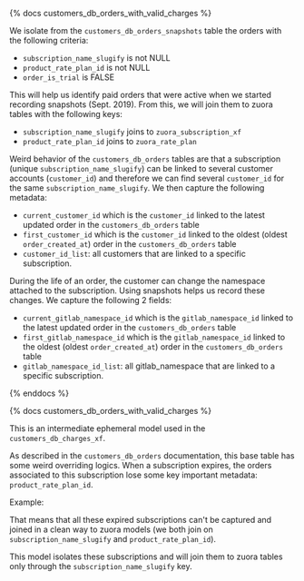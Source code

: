 {% docs customers_db_orders_with_valid_charges %}

We isolate from the `customers_db_orders_snapshots` table the orders with the following criteria:

* `subscription_name_slugify` is not NULL
* `product_rate_plan_id` is not NULL
* `order_is_trial` is FALSE 

This will help us identify paid orders that were active when we started recording snapshots (Sept. 2019). From this, we will join them to zuora tables with the following keys:

* `subscription_name_slugify` joins to `zuora_subscription_xf`
* `product_rate_plan_id` joins to `zuora_rate_plan`

Weird behavior of the `customers_db_orders` tables are that a subscription (unique `subscription_name_slugify`) can be linked to several customer accounts (`customer_id`) and therefore we can find several `customer_id` for the same `subscription_name_slugify`. We then capture the following metadata: 

* `current_customer_id` which is the `customer_id` linked to the latest updated order in the `customers_db_orders` table 
* `first_customer_id` which is the `customer_id` linked to the oldest (oldest `order_created_at`) order in the `customers_db_orders` table
* `customer_id_list`: all customers that are linked to a specific subscription.  


During the life of an order, the customer can change the namespace attached to the subscription. Using snapshots helps us record these changes. We capture the following 2 fields: 

* `current_gitlab_namespace_id` which is the `gitlab_namespace_id` linked to the latest updated order in the `customers_db_orders` table 
* `first_gitlab_namespace_id` which is the `gitlab_namespace_id` linked to the oldest (oldest `order_created_at`) order in the `customers_db_orders` table
* `gitlab_namespace_id_list`: all gitlab_namespace that are linked to a specific subscription.


{% enddocs %}

{% docs customers_db_orders_with_valid_charges %}

This is an intermediate ephemeral model used in the `customers_db_charges_xf`.

As described in the `customers_db_orders` documentation, this base table has some weird overriding logics. When a subscription expires, the orders associated to this subscription lose some key important metadata: `product_rate_plan_id`.

Example:



That means that all these expired subscriptions can't be captured and joined in a clean way to zuora models (we both join on `subscription_name_slugify` and `product_rate_plan_id`). 

This model isolates these subscriptions and will join them to zuora tables only through the `subscription_name_slugify` key.
